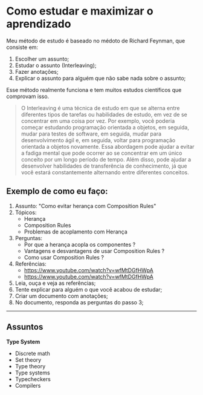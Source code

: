 # Como estudar e maximizar o aprendizado

Meu método de estudo é baseado no médoto de Richard Feynman, que consiste em:

1. Escolher um assunto;
2. Estudar o assunto (Interleaving);
3. Fazer anotações;
4. Explicar o assunto para alguém que não sabe nada sobre o assunto;

Esse método realmente funciona e tem muitos estudos científicos que comprovam isso.

> O Interleaving é uma técnica de estudo em que se alterna entre diferentes tipos de tarefas ou habilidades de estudo, em vez de se concentrar em uma coisa por vez. Por exemplo, você poderia começar estudando programação orientada a objetos, em seguida, mudar para testes de software, em seguida, mudar para desenvolvimento ágil e, em seguida, voltar para programação orientada a objetos novamente. Essa abordagem pode ajudar a evitar a fadiga mental que pode ocorrer ao se concentrar em um único conceito por um longo período de tempo. Além disso, pode ajudar a desenvolver habilidades de transferência de conhecimento, já que você estará constantemente alternando entre diferentes conceitos.

## Exemplo de como eu faço:

1. Assunto: "Como evitar herança com Composition Rules"
2. Tópicos:
    - Herança
    - Composition Rules
    - Problemas de acoplamento com Herança
3. Perguntas:
    - Por que a herança acopla os componentes ?
    - Vantagens e desvantagens de usar Composition Rules ?
    - Como usar Composition Rules ?
4. Referências:
   - https://www.youtube.com/watch?v=wfMtDGfHWpA
   - https://www.youtube.com/watch?v=wfMtDGfHWpA
5. Leia, ouça e veja as referências;
6. Tente explicar para alguém o que você acabou de estudar;
7. Criar um documento com anotações;
8. No documento, responda as perguntas do passo 3;

---

## Assuntos

**Type System**
- Discrete math
- Set theory
- Type theory
- Type systems
- Typecheckers
- Compilers
